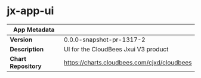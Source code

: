 # jx-app-ui

|App Metadata||
|---|---|
| **Version** | 0.0.0-snapshot-pr-1317-2 |
| **Description** | UI for the CloudBees Jxui V3 product |
| **Chart Repository** | https://charts.cloudbees.com/cjxd/cloudbees |
